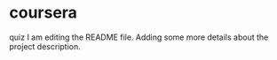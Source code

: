 # coursera
quiz
I am editing the README file. Adding some more details about the project 
description.
